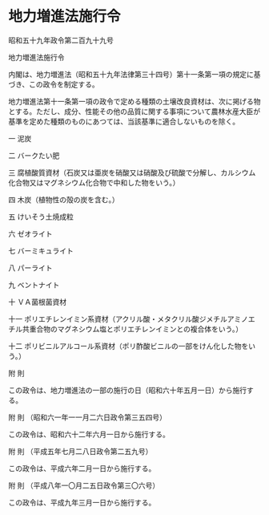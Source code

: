 # 地力増進法施行令

昭和五十九年政令第二百九十九号

地力増進法施行令

内閣は、地力増進法（昭和五十九年法律第三十四号）第十一条第一項の規定に基づき、この政令を制定する。

地力増進法第十一条第一項の政令で定める種類の土壌改良資材は、次に掲げる物とする。ただし、成分、性能その他の品質に関する事項について農林水産大臣が基準を定めた種類のものにあつては、当該基準に適合しないものを除く。

一 泥炭

二 バークたい肥

三 腐植酸質資材（石炭又は亜炭を硝酸又は硝酸及び硫酸で分解し、カルシウム化合物又はマグネシウム化合物で中和した物をいう。）

四 木炭（植物性の殻の炭を含む。）

五 けいそう土焼成粒

六 ゼオライト

七 バーミキュライト

八 パーライト

九 ベントナイト

十 ＶＡ菌根菌資材

十一 ポリエチレンイミン系資材（アクリル酸・メタクリル酸ジメチルアミノエチル共重合物のマグネシウム塩とポリエチレンイミンとの複合体をいう。）

十二 ポリビニルアルコール系資材（ポリ酢酸ビニルの一部をけん化した物をいう。）

附 則

この政令は、地力増進法の一部の施行の日（昭和六十年五月一日）から施行する。

附 則 （昭和六一年一一月二六日政令第三五四号）

この政令は、昭和六十二年六月一日から施行する。

附 則 （平成五年七月二八日政令第二五九号）

この政令は、平成六年二月一日から施行する。

附 則 （平成八年一〇月二五日政令第三〇六号）

この政令は、平成九年三月一日から施行する。
